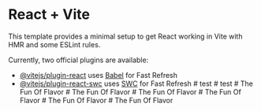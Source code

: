 # React + Vite

This template provides a minimal setup to get React working in Vite with HMR and some ESLint rules.

Currently, two official plugins are available:

- [@vitejs/plugin-react](https://github.com/vitejs/vite-plugin-react/blob/main/packages/plugin-react/README.md) uses [Babel](https://babeljs.io/) for Fast Refresh
- [@vitejs/plugin-react-swc](https://github.com/vitejs/vite-plugin-react-swc) uses [SWC](https://swc.rs/) for Fast Refresh
#   t e s t  
 #   t e s t  
 #   T h e   F u n   O f   F l a v o r  
 #   T h e   F u n   O f   F l a v o r  
 #   T h e   F u n   O f   F l a v o r  
 #   T h e   F u n   O f   F l a v o r  
 #   T h e   F u n   O f   F l a v o r  
 #   T h e   F u n   O f   F l a v o r  
 